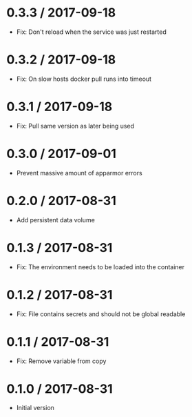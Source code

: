 # 0.3.3 / 2017-09-18

  * Fix: Don't reload when the service was just restarted

# 0.3.2 / 2017-09-18

  * Fix: On slow hosts docker pull runs into timeout

# 0.3.1 / 2017-09-18

  * Fix: Pull same version as later being used

# 0.3.0 / 2017-09-01

  * Prevent massive amount of apparmor errors

# 0.2.0 / 2017-08-31

  * Add persistent data volume

# 0.1.3 / 2017-08-31

  * Fix: The environment needs to be loaded into the container

# 0.1.2 / 2017-08-31

  * Fix: File contains secrets and should not be global readable

# 0.1.1 / 2017-08-31

  * Fix: Remove variable from copy

# 0.1.0 / 2017-08-31

  * Initial version